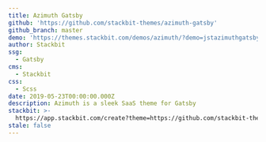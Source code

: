 ```yaml
---
title: Azimuth Gatsby
github: 'https://github.com/stackbit-themes/azimuth-gatsby'
github_branch: master
demo: 'https://themes.stackbit.com/demos/azimuth/?demo=jstazimuthgatsby'
author: Stackbit
ssg:
  - Gatsby
cms:
  - Stackbit
css:
  - Scss
date: 2019-05-23T00:00:00.000Z
description: Azimuth is a sleek SaaS theme for Gatsby
stackbit: >-
  https://app.stackbit.com/create?theme=https://github.com/stackbit-themes/azimuth-gatsby&utm_source=jamstackthemes&utm_medium=referral&utm_campaign=custom_themes&utm_content=card
stale: false
---
```


